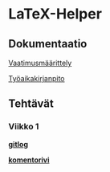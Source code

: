 # LaTeX-Helper 
## Dokumentaatio
[Vaatimusmäärittely](https://github.com/alekmus/LATEX-Helper/blob/master/dokumentointi/Vaatimusm%C3%A4%C3%A4rittely.md)

[Työaikakirjanpito](https://github.com/alekmus/LATEX-Helper/blob/master/ty%C3%B6aikakirjanpito.txt) 
## Tehtävät
### Viikko 1
  [**gitlog**](https://github.com/alekmus/OT-harjoitustyo/blob/master/laskarit/viikko1/gitlog.txt)
  
  [**komentorivi**](https://github.com/alekmus/OT-harjoitustyo/blob/master/laskarit/viikko1/komentorivi.txt)
